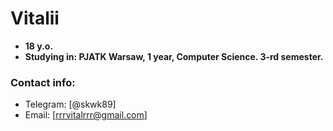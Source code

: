 # Vitalii

 - **18 y.o.**
 - **Studying in: PJATK Warsaw, 1 year, Computer Science. 3-rd semester.**

### Contact info:
- Telegram: [@skwk89]
- Email: [rrrvitalrrr@gmail.com]
